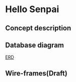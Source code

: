 # Hello Senpai

## Concept description

## Database diagram
[ERD](https://github.com/Jessikatos05/Hello-Senpai/blob/main/database/ERD.jpg)

## Wire-frames(Draft)
